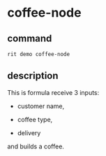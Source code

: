 # coffee-node

## command

```bash
rit demo coffee-node
```

## description

This is formula receive 3 inputs:

- customer name,

- coffee type,

- delivery

and builds a coffee.
